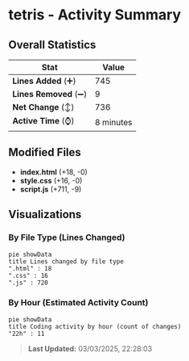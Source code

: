 # tetris - Activity Summary 

## Overall Statistics

| Stat                   | Value                                                             |
| ---------------------- | ----------------------------------------------------------------- |
| **Lines Added** (➕)   | 745                                          |
| **Lines Removed** (➖) | 9                                        |
| **Net Change** (↕)    | 736                |
| **Active Time** (⌚)   | 8 minutes |


## Modified Files
- **index.html** (+18, -0)
- **style.css** (+16, -0)
- **script.js** (+711, -9)

## Visualizations

### By File Type (Lines Changed)

```mermaid
pie showData
title Lines changed by file type
".html" : 18
".css" : 16
".js" : 720
```

### By Hour (Estimated Activity Count)

```mermaid
pie showData
title Coding activity by hour (count of changes)
"22h" : 11
```


> **Last Updated:** 03/03/2025, 22:28:03